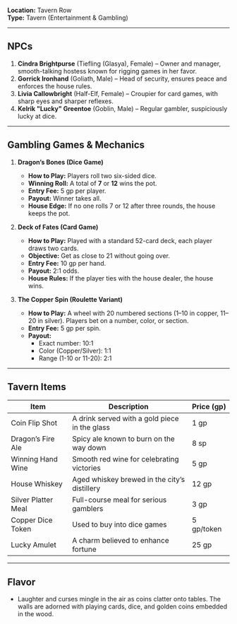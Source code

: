 **Location:** Tavern Row  
**Type:** Tavern (Entertainment & Gambling)

---

## NPCs

1. **Cindra Brightpurse** (Tiefling (Glasya), Female) – Owner and manager, smooth-talking hostess known for rigging games in her favor.
2. **Gorrick Ironhand** (Goliath, Male) – Head of security, ensures peace and enforces the house rules.
3. **Livia Callowbright** (Half-Elf, Female) – Croupier for card games, with sharp eyes and sharper reflexes.
4. **Kelrik "Lucky" Greentoe** (Goblin, Male) – Regular gambler, suspiciously lucky at dice.

---

## Gambling Games & Mechanics

1. **Dragon’s Bones (Dice Game)**
    
    - **How to Play:** Players roll two six-sided dice.
    - **Winning Roll:** A total of **7** or **12** wins the pot.
    - **Entry Fee:** 5 gp per player.
    - **Payout:** Winner takes all.
    - **House Edge:** If no one rolls 7 or 12 after three rounds, the house keeps the pot.
2. **Deck of Fates (Card Game)**
    
    - **How to Play:** Played with a standard 52-card deck, each player draws two cards.
    - **Objective:** Get as close to 21 without going over.
    - **Entry Fee:** 10 gp per hand.
    - **Payout:** 2:1 odds.
    - **House Rules:** If the player ties with the house dealer, the house wins.
3. **The Copper Spin (Roulette Variant)**
    
    - **How to Play:** A wheel with 20 numbered sections (1–10 in copper, 11–20 in silver). Players bet on a number, color, or section.
    - **Entry Fee:** 5 gp per spin.
    - **Payout:**
        - Exact number: 10:1
        - Color (Copper/Silver): 1:1
        - Range (1-10 or 11-20): 2:1

---

## Tavern Items

|Item|Description|Price (gp)|
|---|---|---|
|Coin Flip Shot|A drink served with a gold piece in the glass|1 gp|
|Dragon’s Fire Ale|Spicy ale known to burn on the way down|8 sp|
|Winning Hand Wine|Smooth red wine for celebrating victories|5 gp|
|House Whiskey|Aged whiskey brewed in the city’s distillery|12 gp|
|Silver Platter Meal|Full-course meal for serious gamblers|3 gp|
|Copper Dice Token|Used to buy into dice games|5 gp/token|
|Lucky Amulet|A charm believed to enhance fortune|25 gp|

---

## Flavor

- Laughter and curses mingle in the air as coins clatter onto tables. The walls are adorned with playing cards, dice, and golden coins embedded in the wood.